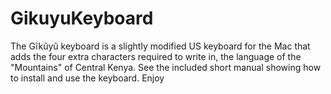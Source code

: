 # GikuyuKeyboard
The Gĩkũyũ keyboard is a slightly modified US keyboard for the Mac that adds the four extra characters required to write in, the language of the "Mountains" of Central Kenya. 
See the included short manual showing how to install and use the keyboard.
Enjoy
